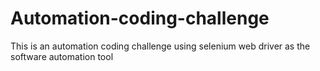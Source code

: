 # Automation-coding-challenge
This is an automation coding challenge using selenium web driver as the software automation tool
